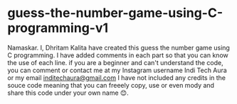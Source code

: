 # guess-the-number-game-using-C-programming-v1

Namaskar. I, Dhritam Kalita have created this guess the number game using C programming. I have added  comments in each part so that you can know the use of each line. if you are a beginner and can't understand the code, you can comment or contact me at my Instagram username Indi Tech Aura or my email inditechaura@gmail.com 
I have not included any credits in the souce code meaning that you can freeely copy, use or even mody and share this code under your own name 😊.
